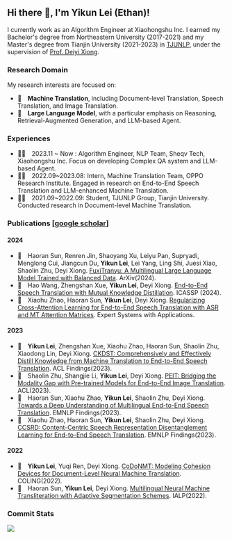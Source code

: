 ## Hi there 👋, I'm Yikun Lei (Ethan)!

I currently work as an Algorithm Engineer at Xiaohongshu Inc. I earned my Bachelor's degree from Northeastern University (2017-2021) and my Master's degree from Tianjin University (2021-2023) in [TJUNLP](https://tjunlp-lab.github.io/), under the supervision of [Prof. Deiyi Xiong](https://dyxiong.github.io/).


### Research Domain
My research interests are focused on:

- 🌟&emsp;**Machine Translation**, including Document-level Translation, Speech Translation, and Image Translation.
- 🌟&emsp;**Large Language Model**, with a particular emphasis on Reasoning, Retrieval-Augmented Generation, and LLM-based Agent.

### Experiences
- 🧑‍💻&emsp;2023.11 ~ Now  : Algorithm Engineer, NLP Team, Sheqv Tech, Xiaohongshu Inc. Focus on developing Complex QA system and LLM-based Agent.
- 🧑‍💻&emsp;2022.09~2023.08: Intern, Machine Translation Team, OPPO Research Institute. Engaged in research on End-to-End Speech Translation and LLM-enhanced Machine Translation.
- 🧑‍🎓&emsp;2021.09~2022.09: Student, TJUNLP Group, Tianjin University. Conducted research in Document-level Machine Translation.

### Publications [[google scholar]](https://scholar.google.com/citations?user=mxpXRBYAAAAJ&hl=zh-CN)
#### 2024
- 📄&emsp;Haoran Sun, Renren Jin, Shaoyang Xu, Leiyu Pan, Supryadi, Menglong Cui, Jiangcun Du, **Yikun Lei**, Lei Yang, Ling Shi, Juesi Xiao, Shaolin Zhu, Deyi Xiong. [FuxiTranyu: A Multilingual Large Language Model Trained with Balanced Data](https://arxiv.org/abs/2408.06273). ArXiv(2024).
- 📄&emsp;Hao Wang, Zhengshan Xue, **Yikun Lei**, Deyi Xiong. [End-to-End Speech Translation with Mutual Knowledge Distillation](https://ieeexplore.ieee.org/abstract/document/10445811/). ICASSP (2024).
- 📄&emsp;Xiaohu Zhao, Haoran Sun, **Yikun Lei**, Deyi Xiong. [Regularizing Cross-Attention Learning for End-to-End Speech Translation with ASR and MT Attention Matrices](https://www.sciencedirect.com/science/article/abs/pii/S0957417424001064). Expert Systems with Applications.
#### 2023
- 📄&emsp;**Yikun Lei**, Zhengshan Xue, Xiaohu Zhao, Haoran Sun, Shaolin Zhu, Xiaodong Lin, Deyi Xiong. [CKDST: Comprehensively and Effectively Distill Knowledge from Machine Translation to End-to-End Speech Translation](https://aclanthology.org/2023.findings-acl.195.pdf). ACL Findings(2023).
- 📄&emsp;Shaolin Zhu, Shangjie Li, **Yikun Lei**, Deyi Xiong. [PEIT: Bridging the Modality Gap with Pre-trained Models for End-to-End Image Translation](https://aclanthology.org/2023.acl-long.751.pdf). ACL(2023).
- 📄&emsp;Haoran Sun, Xiaohu Zhao, **Yikun Lei**, Shaolin Zhu, Deyi Xiong. [Towards a Deep Understanding of Multilingual End-to-End Speech Translation](https://arxiv.org/pdf/2310.20456). EMNLP Findings(2023).
- 📄&emsp;Xiaohu Zhao, Haoran Sun, **Yikun Lei**, Shaolin Zhu, Deyi Xiong. [CCSRD: Content-Centric Speech Representation Disentanglement Learning for End-to-End Speech Translation](https://aclanthology.org/2023.findings-emnlp.394.pdf). EMNLP Findings(2023).
#### 2022
- 📄&emsp;**Yikun Lei**, Yuqi Ren, Deyi Xiong. [CoDoNMT: Modeling Cohesion Devices for Document-Level Neural Machine Translation](https://aclanthology.org/2022.coling-1.462.pdf). COLING(2022).
- 📄&emsp;Haoran Sun, **Yikun Lei**, Deyi Xiong. [Multilingual Neural Machine Transliteration with Adaptive Segmentation Schemes](https://ieeexplore.ieee.org/abstract/document/9961282). IALP(2022).

### Commit Stats
![](https://github-readme-stats.vercel.app/api?username=AnoyiX&count_private=true&show_icons=true&theme=radical&show_owner=true)



